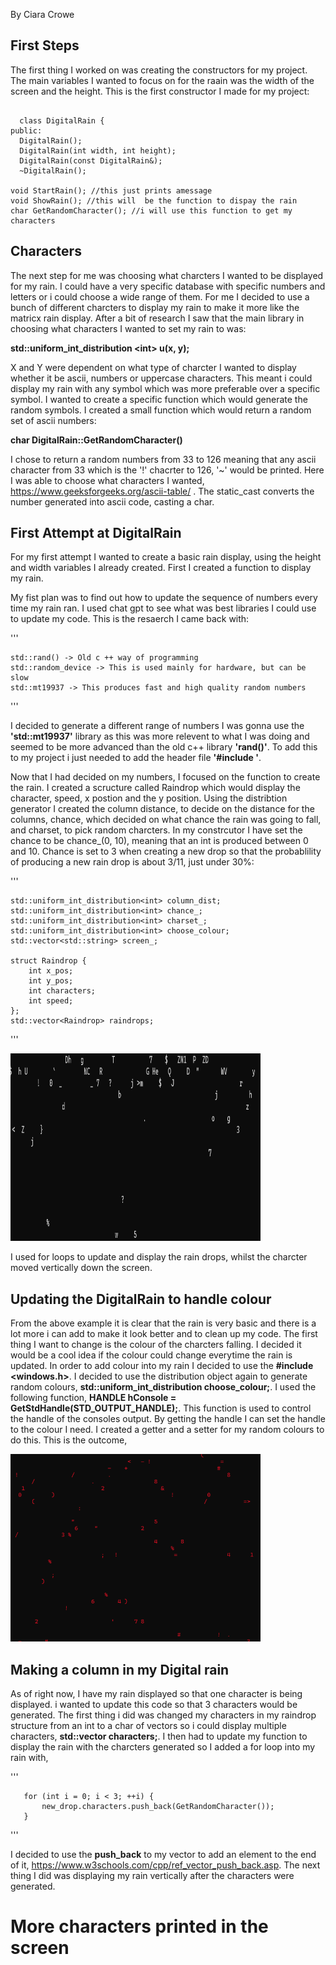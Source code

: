 ---
---

By Ciara Crowe

## First Steps
The first thing I worked on was creating the constructors for my project. The main variables I wanted to focus on for the raain was the width of the screen and the height. This is the first constructor I made for my project:

```

  class DigitalRain {
public:
  DigitalRain();
  DigitalRain(int width, int height);
  DigitalRain(const DigitalRain&);
  ~DigitalRain();

void StartRain(); //this just prints amessage
void ShowRain(); //this will  be the function to dispay the rain
char GetRandomCharacter(); //i will use this function to get my characters

```


## Characters

The next step for me was choosing what charcters I wanted to be displayed for my rain. I could have a very specific database with specific numbers and letters or i could choose a wide range of them. For me I decided to use a bunch of different charcters to display my rain to make it more like the matricx rain display.
After a bit of research I saw that the main library in choosing what characters I wanted to set my rain to was: 


**std::uniform_int_distribution &lt;int&gt; u(x, y);**







X and Y were dependent on what type of charcter I wanted to display whether it be ascii, numbers or uppercase characters. This meant i could display my rain with any symbol which was more preferable over a specific symbol. 
I wanted to create a specific function which would generate the random symbols. I created a small function which would return a random set of ascii numbers: 


**char DigitalRain::GetRandomCharacter()**





I chose to return a random numbers from 33 to 126 meaning that any ascii character from 33 which is the '!' chacrter to 126, '~' would be printed. Here I was able to choose what characters I wanted, https://www.geeksforgeeks.org/ascii-table/ . The static_cast converts the number generated into ascii code, casting a char. 



## First Attempt at DigitalRain

For my first attempt I wanted to create a basic rain display, using the height and width variables I already created. First I created a function to display my rain. 

My fist plan was to find out how to update the sequence of numbers every time my rain ran. I used chat gpt to see what was best libraries I could use to update my code. This is the resaerch I came back with:

 '''
    
	std::rand() -> Old c ++ way of programming
	std::random_device -> This is used mainly for hardware, but can be slow
	std::mt19937 -> This produces fast and high quality random numbers

 '''
    



I decided to generate a different range of numbers I was gonna use the **'std::mt19937'** library as this was more relevent to what I was doing and seemed to be more advanced than the old c++ library **'rand()'**. To add this to my project i just needed to add the header file **'#include <random>'**. 



Now that I had decided on my numbers, I focused on the function to create the rain. I created a scructure called Raindrop which would display the character, speed, x postion and the y position. Using the distribtion generator I created the column distance, to decide on the distance for the columns, chance, which decided on what chance the rain was going to fall, and charset, to pick random charcters. In my constrcutor I have set the chance to be chance_(0, 10), meaning that an int is produced between 0 and 10. Chance is set to 3 when creating a new drop so that the probablility of producing a new rain drop is about 3/11, just under 30%: 

'''
        
	std::uniform_int_distribution<int> column_dist;
	std::uniform_int_distribution<int> chance_;
	std::uniform_int_distribution<int> charset_;
	std::uniform_int_distribution<int> choose_colour;
	std::vector<std::string> screen_;

	struct Raindrop {
		int x_pos;
		int y_pos;
		int characters;
		int speed;
	};
	std::vector<Raindrop> raindrops;

'''
	


<img src="https://raw.githubusercontent.com/CiaraC03/DigitalRain/main/docs/assets/images/image6.png" width="400" height="300">

I used for loops to update and display the rain drops, whilst the charcter moved vertically down the screen. 




## Updating the DigitalRain to handle colour
From the above example it is clear that the rain is very basic and there is a lot more i can add to make it look better and to clean up my code. The first thing I want to change is the colour of the charcters falling. I decided it would be a cool idea if the colour could change everytime the rain is updated. In order to add colour into my rain I decided to use the **#include <windows.h>**. I decided to use the distribution object again to generate random colours, **std::uniform_int_distribution<int> choose_colour;**. I used the following function, 
**HANDLE hConsole = GetStdHandle(STD_OUTPUT_HANDLE);**. This function is used to control the handle of the consoles output. By getting the handle I can set the handle to the colour I need. I created a getter and a setter for my random colours to do this. This is the outcome, 

<img src="https://raw.githubusercontent.com/CiaraC03/DigitalRain/main/docs/assets/images/image2.png" width="400" height="300">


## Making a column in my Digital rain
As of right now, I have my rain displayed so that one character is being displayed. i wanted to update this code so that 3 characters would be generated. The first thing i did was changed my characters in my raindrop structure from an int to a char of vectors so i could display multiple characters, **std::vector<char> characters;**. I then had to update my function to display the rain with the charcters generated so I added a for loop into my rain with, 

'''

       for (int i = 0; i < 3; ++i) {
           new_drop.characters.push_back(GetRandomCharacter());
       }


'''

I decided to use the **push_back** to my vector to add an element to the end of it, https://www.w3schools.com/cpp/ref_vector_push_back.asp. The next thing I did was displaying my rain vertically after the characters were generated. 

# More characters printed in the screen
